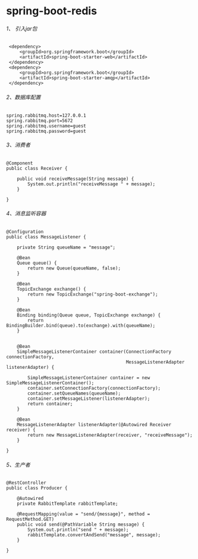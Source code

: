 # spring-boot-redis

###### 1、 引入jar包
     <dependency>
         <groupId>org.springframework.boot</groupId>
         <artifactId>spring-boot-starter-web</artifactId>
     </dependency>
     <dependency>
         <groupId>org.springframework.boot</groupId>
         <artifactId>spring-boot-starter-amqp</artifactId>
     </dependency>

    
###### 2、数据库配置
    spring.rabbitmq.host=127.0.0.1
    spring.rabbitmq.port=5672
    spring.rabbitmq.username=guest
    spring.rabbitmq.password=guest
    
###### 3、消费者
    @Component
    public class Receiver {
    
        public void receiveMessage(String message) {
            System.out.println("receiveMessage " + message);
        }
    
    }
    
###### 4、消息监听容器
    @Configuration
    public class MessageListener {
    
        private String queueName = "message";
    
        @Bean
        Queue queue() {
            return new Queue(queueName, false);
        }
    
        @Bean
        TopicExchange exchange() {
            return new TopicExchange("spring-boot-exchange");
        }
    
        @Bean
        Binding binding(Queue queue, TopicExchange exchange) {
            return BindingBuilder.bind(queue).to(exchange).with(queueName);
        }
    
    
        @Bean
        SimpleMessageListenerContainer container(ConnectionFactory connectionFactory,
                                                 MessageListenerAdapter listenerAdapter) {
    
            SimpleMessageListenerContainer container = new SimpleMessageListenerContainer();
            container.setConnectionFactory(connectionFactory);
            container.setQueueNames(queueName);
            container.setMessageListener(listenerAdapter);
            return container;
        }
    
        @Bean
        MessageListenerAdapter listenerAdapter(@Autowired Receiver receiver) {
            return new MessageListenerAdapter(receiver, "receiveMessage");
        }
    
    }
    
###### 5、生产者
    @RestController
    public class Producer {
    
        @Autowired
        private RabbitTemplate rabbitTemplate;
    
        @RequestMapping(value = "send/{message}", method = RequestMethod.GET)
        public void send(@PathVariable String message) {
            System.out.println("send " + message);
            rabbitTemplate.convertAndSend("message", message);
        }
    
    }
    
